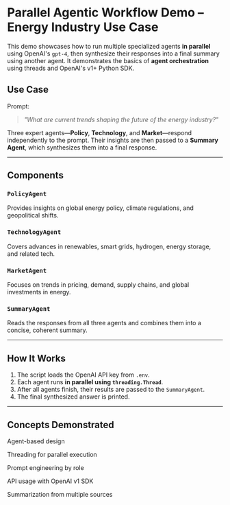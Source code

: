 # Parallel Agentic Workflow Demo – Energy Industry Use Case

This demo showcases how to run multiple specialized agents **in parallel** using OpenAI's `gpt-4`, then synthesize their responses into a final summary using another agent. It demonstrates the basics of **agent orchestration** using threads and OpenAI's v1+ Python SDK.

## Use Case

Prompt:
> _"What are current trends shaping the future of the energy industry?"_

Three expert agents—**Policy**, **Technology**, and **Market**—respond independently to the prompt. Their insights are then passed to a **Summary Agent**, which synthesizes them into a final response.

---

## Components

### `PolicyAgent`
Provides insights on global energy policy, climate regulations, and geopolitical shifts.

### `TechnologyAgent`
Covers advances in renewables, smart grids, hydrogen, energy storage, and related tech.

### `MarketAgent`
Focuses on trends in pricing, demand, supply chains, and global investments in energy.

### `SummaryAgent`
Reads the responses from all three agents and combines them into a concise, coherent summary.

---

## How It Works

1. The script loads the OpenAI API key from `.env`.
2. Each agent runs **in parallel using `threading.Thread`**.
3. After all agents finish, their results are passed to the `SummaryAgent`.
4. The final synthesized answer is printed.

---

## Concepts Demonstrated
Agent-based design

Threading for parallel execution

Prompt engineering by role

API usage with OpenAI v1 SDK

Summarization from multiple sources